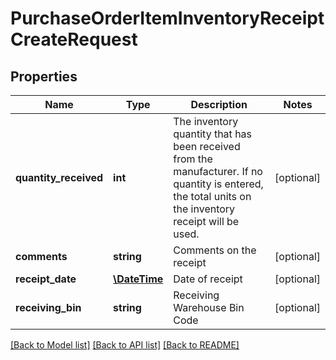 # PurchaseOrderItemInventoryReceiptCreateRequest

## Properties
Name | Type | Description | Notes
------------ | ------------- | ------------- | -------------
**quantity_received** | **int** | The inventory quantity that has been received from the manufacturer.  If no quantity is entered, the total units on the inventory receipt  will be used. | [optional] 
**comments** | **string** | Comments on the receipt | [optional] 
**receipt_date** | [**\DateTime**](\DateTime.md) | Date of receipt | [optional] 
**receiving_bin** | **string** | Receiving Warehouse Bin Code | [optional] 

[[Back to Model list]](../README.md#documentation-for-models) [[Back to API list]](../README.md#documentation-for-api-endpoints) [[Back to README]](../README.md)


